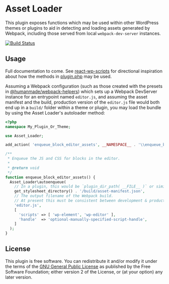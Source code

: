 # Asset Loader

This plugin exposes functions which may be used within other WordPress themes or plugins to aid in detecting and loading assets generated by Webpack, including those served from local `webpack-dev-server` instances.

[![Build Status](https://travis-ci.com/kadamwhite/asset-loader.svg?branch=master)](https://travis-ci.com/kadamwhite/asset-loader)

## Usage

Full documentation to come. See [react-wp-scripts](https://github.com/humanmade/react-wp-scripts) for directional inspiration about how the methods in [plugin.php](plugin.php) may be used.

Assuming a Webpack configuration (such as those created with the presets in [@humanmade/webpack-helpers](https://github.com/humanmade/webpack-helpers)) which sets up a Webpack DevServer instance for an entrypoint named `editor.js`, and assuming the asset manifest and the build, production version of the `editor.js` file would both end up in a `build/` folder within a theme or plugin, you may load the bundle by using the Asset Loader's autoloader method:

```php
<?php
namespace My_Plugin_Or_Theme;

use Asset_Loader;

add_action( 'enqueue_block_editor_assets', __NAMESPACE__ . '\\enqueue_block_editor_assets' );

/**
 * Enqueue the JS and CSS for blocks in the editor.
 *
 * @return void
 */
function enqueue_block_editor_assets() {
  Asset_Loader\autoenqueue(
    // In a plugin, this would be `plugin_dir_path( __FILE__ )` or similar.
    get_stylesheet_directory() . '/build/asset-manifest.json',
    // The output filename of the Webpack build.
    // At present this must be consistent between development & production builds.
    'editor.js',
    [
      'scripts' => [ 'wp-element', 'wp-editor' ],
      'handle'  => 'optional-manually-specified-script-handle',
    ]
  );
}
```

## License

This plugin is free software. You can redistribute it and/or modify it under the terms of the [GNU General Public License](LICENSE) as published by the Free Software Foundation; either version 2 of the License, or (at your option) any later version.
